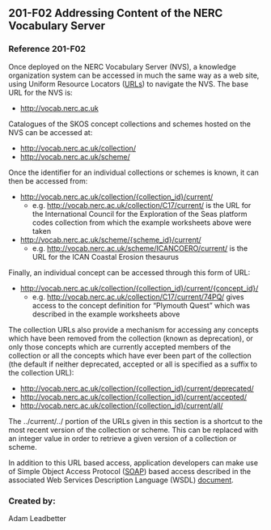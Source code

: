 ## 201-F02 Addressing Content of the NERC Vocabulary Server ##

### Reference 201-F02 ###

Once deployed on the NERC Vocabulary Server (NVS), a knowledge organization system can be accessed in much the same way as a web site, using Uniform Resource Locators ([URLs][24]) to navigate the NVS. The base URL for the NVS is:

- http://vocab.nerc.ac.uk

Catalogues of the SKOS concept collections and schemes hosted on the NVS can be accessed at:

- http://vocab.nerc.ac.uk/collection/
- http://vocab.nerc.ac.uk/scheme/

Once the identifier for an individual collections or schemes is known, it can then be accessed from:

- http://vocab.nerc.ac.uk/collection/{collection_id}/current/
	- e.g. http://vocab.nerc.ac.uk/collection/C17/current/ is the URL for the International Council for the Exploration of the Seas platform codes collection from which the example worksheets above were taken
- http://vocab.nerc.ac.uk/scheme/{scheme_id}/current/
	- e.g. http://vocab.nerc.ac.uk/scheme/ICANCOERO/current/ is the URL for the ICAN Coastal Erosion thesaurus

Finally, an individual concept can be accessed through this form of URL:

- http://vocab.nerc.ac.uk/collection/{collection_id}/current/{concept_id}/
	- e.g. http://vocab.nerc.ac.uk/collection/C17/current/74PQ/ gives access to the concept definition for “Plymouth Quest” which was described in the example worksheets above

The collection URLs also provide a mechanism for accessing any concepts which have been removed from the collection (known as deprecation), or only those concepts which are currently accepted members of the collection or all the concepts which have ever been part of the collection (the default if neither deprecated, accepted or all is specified as a suffix to the collection URL):

- http://vocab.nerc.ac.uk/collection/{collection_id}/current/deprecated/
- http://vocab.nerc.ac.uk/collection/{collection_id}/current/accepted/
- http://vocab.nerc.ac.uk/collection/{collection_id}/current/all/

The ../current/../ portion of the URLs given in this section is a shortcut to the most recent version of the collection or scheme. This can be replaced with an integer value in order to retrieve a given version of a collection or scheme.

In addition to this URL based access, application developers can make use of Simple Object Access Protocol ([SOAP][25]) based access described in the associated Web Services Description Language (WSDL) [document][26]. 

### Created by: ###
Adam Leadbetter

[24]: http://en.wikipedia.org/wiki/Url 
[25]: http://en.wikipedia.org/wiki/SOAP 
[26]: http://vocab.nerc.ac.uk/vocab2.wsdl 